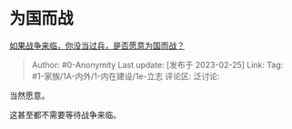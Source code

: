 # 为国而战
[如果战争来临，你没当过兵，是否愿意为国而战？](https://www.zhihu.com/question/455024923/answer/2909706011)

> Author: #0-Anonymity
> Last update: [发布于 2023-02-25]
> Link:
> Tag: #1-家族/1A-内外/1-内在建设/1e-立志
> 评论区:
> 泛讨论:

当然愿意。

这甚至都不需要等待战争来临。
